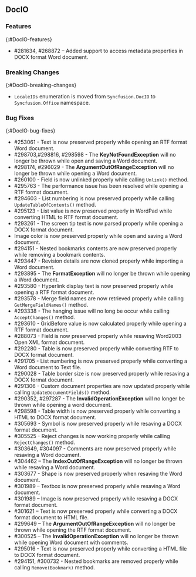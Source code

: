 ## DocIO

### Features
{:#DocIO-features}

* \#281634, \#268872 – Added support to access metadata properties in DOCX format Word document.

### Breaking Changes
{:#DocIO-breaking-changes}

* `LocaleIDs` enumeration is moved from `Syncfusion.DocIO` to `Syncfusion.Office` namespace.

### Bug Fixes
{:#DocIO-bug-fixes}

* \#253061 - Text is now preserved properly while opening an RTF format Word document.
* \#298703,\#298816, \#298598 - The **KeyNotFoundException** will no longer be thrown while open and saving a Word document.
* \#298174, \#296029 - The **ArgumentOutOfRangeException** will no longer be thrown while opening a Word document.
* \#260100 - Field is now unlinked properly while calling `Unlink()` method.
* \#295763 - The performance issue has been resolved while opening a RTF format document.
* \#294603 - List numbering is now preserved properly while calling `UpdateTableOfContents()` method.
* \#295123 - List value is now preserved properly in WordPad while converting HTML to RTF format document.
* \#293261 - The screen tip text is now parsed properly while opening a DOCX format document.
*  Image color is now preserved properly while open and saving a Word document.
* \#294151 - Nested bookmarks contents are now preserved properly while removing a bookmark contents.
* \#293447 - Revision details are now cloned properly while importing a Word document.
* \#293895 - The **FormatException** will no longer be thrown while opening a Word document.
* \#293580 - Hyperlink display text is now preserved properly while opening a RTF format document.
* \#293578 - Merge field names are now retrieved properly while calling `GetMergeFieldNames()` method.
* \#293338 - The hanging issue will no long be occur while calling `AcceptChanges()` method.
* \#293610 - GridBefore value is now calculated properly while opening a RTF format document.
* \#288073 - Field is now preserved properly while resaving Word2003 Open XML format document.
* \#292280 - Table is now preserved properly while converting RTF to DOCX format document.
* \#291705 - List numbering is now preserved properly while converting a Word document to Text file.
* \#290028 - Table border size is now preserved properly while resaving a DOCX format document.
* \#291306 - Custom document properties are now updated properly while calling `UpdateDocumentFields()` method.
* \#290352, \#297287 - The **InvalidOperationException** will no longer be thrown while opening a word document.
* \#298598 - Table width is now preserved properly while converting a HTML to DOCX format document.
* \#305693 - Symbol is now preserved properly while resaving a DOCX format document.
* \#305525 - Reject changes is now working properly while calling `RejectChanges()` method.
* \#303649, \#304097 - Comments are now preserved properly while resaving a Word document.
* \#304462 – The **IndexOutOfRangeException** will no longer be thrown while resaving a Word document.
* \#303677 - Shape is now preserved properly when resaving the Word document.
* \#301989 – Textbox is now preserved properly while resaving a Word document.
* \#301989 – Image is now preserved properly while resaving a DOCX format document.
* \#301621 – Text is now preserved properly while converting a DOCX format document to HTML file.
* \#299649 – The **ArgumentOutOfRangeException** will no longer be thrown while opening the RTF format document.
* \#300525 – The **InvalidOperationException** will no longer be thrown while opening Word document with comments.
* \#295016 - Text is now preserved properly while converting a HTML file to DOCX format document.
* \#294151, \#300732 - Nested bookmarks are removed properly while calling `Remove(Bookmark)` method.